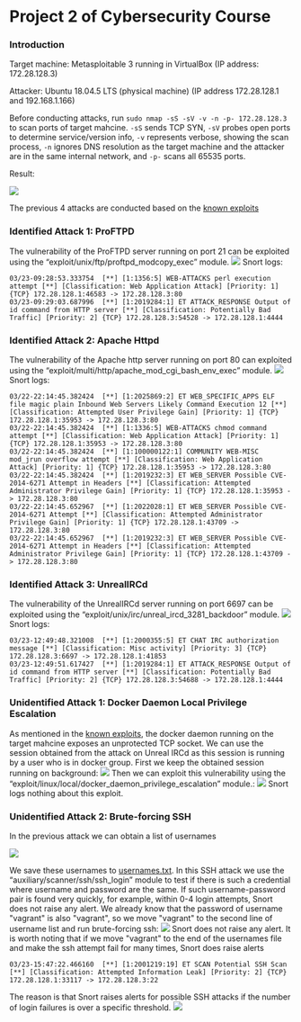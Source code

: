 # Project 2 of Cybersecurity Course

### Introduction
Target machine: Metasploitable 3 running in VirtualBox (IP address: 172.28.128.3)

Attacker: Ubuntu 18.04.5 LTS (physical machine) (IP address 172.28.128.1 and 192.168.1.166)

Before conducting attacks, run `sudo nmap -sS -sV -v -n -p- 172.28.128.3` to scan ports of target mahcine. `-sS` sends TCP SYN, `-sV` probes open ports to determine service/version info, `-v` represents verbose, showing the scan process, `-n` ignores DNS resolution as the target machine and the attacker are in the same internal network, and `-p-` scans all 65535 ports.

Result:

![](https://github.com/yumoL/cybersecurity-project2/blob/main/images/open_port.png)

The previous 4 attacks are conducted based on the [known exploits](https://stuffwithaurum.com/2020/04/17/metasploitable-3-linux-an-exploitation-guide/)
### Identified Attack 1: ProFTPD
The vulnerability of the ProFTPD server running on port 21 can be exploited using the “exploit/unix/ftp/proftpd_modcopy_exec” module.
![](https://github.com/yumoL/cybersecurity-project2/blob/main/images/ftp-exploit.png)
Snort logs:
```
03/23-09:28:53.333754  [**] [1:1356:5] WEB-ATTACKS perl execution attempt [**] [Classification: Web Application Attack] [Priority: 1] {TCP} 172.28.128.1:46583 -> 172.28.128.3:80
03/23-09:29:03.687996  [**] [1:2019284:1] ET ATTACK_RESPONSE Output of id command from HTTP server [**] [Classification: Potentially Bad Traffic] [Priority: 2] {TCP} 172.28.128.3:54528 -> 172.28.128.1:4444
```

### Identified Attack 2: Apache Httpd
The vulnerability of the Apache http server running on port 80 can exploited using the “exploit/multi/http/apache_mod_cgi_bash_env_exec” module.
![](https://github.com/yumoL/cybersecurity-project2/blob/main/images/apache-exploit.png)
Snort logs:
```
03/22-22:14:45.382424  [**] [1:2025869:2] ET WEB_SPECIFIC_APPS ELF file magic plain Inbound Web Servers Likely Command Execution 12 [**] [Classification: Attempted User Privilege Gain] [Priority: 1] {TCP} 172.28.128.1:35953 -> 172.28.128.3:80
03/22-22:14:45.382424  [**] [1:1336:5] WEB-ATTACKS chmod command attempt [**] [Classification: Web Application Attack] [Priority: 1] {TCP} 172.28.128.1:35953 -> 172.28.128.3:80
03/22-22:14:45.382424  [**] [1:100000122:1] COMMUNITY WEB-MISC mod_jrun overflow attempt [**] [Classification: Web Application Attack] [Priority: 1] {TCP} 172.28.128.1:35953 -> 172.28.128.3:80
03/22-22:14:45.382424  [**] [1:2019232:3] ET WEB_SERVER Possible CVE-2014-6271 Attempt in Headers [**] [Classification: Attempted Administrator Privilege Gain] [Priority: 1] {TCP} 172.28.128.1:35953 -> 172.28.128.3:80
03/22-22:14:45.652967  [**] [1:2022028:1] ET WEB_SERVER Possible CVE-2014-6271 Attempt [**] [Classification: Attempted Administrator Privilege Gain] [Priority: 1] {TCP} 172.28.128.1:43709 -> 172.28.128.3:80
03/22-22:14:45.652967  [**] [1:2019232:3] ET WEB_SERVER Possible CVE-2014-6271 Attempt in Headers [**] [Classification: Attempted Administrator Privilege Gain] [Priority: 1] {TCP} 172.28.128.1:43709 -> 172.28.128.3:80
```

### Identified Attack 3: UnrealIRCd
The vulnerability of the UnrealIRCd server running on port 6697 can be exploited using the “exploit/unix/irc/unreal_ircd_3281_backdoor” module.
![](https://github.com/yumoL/cybersecurity-project2/blob/main/images/ircd-exploit.png)
Snort logs:
```
03/23-12:49:48.321008  [**] [1:2000355:5] ET CHAT IRC authorization message [**] [Classification: Misc activity] [Priority: 3] {TCP} 172.28.128.3:6697 -> 172.28.128.1:41853
03/23-12:49:51.617427  [**] [1:2019284:1] ET ATTACK_RESPONSE Output of id command from HTTP server [**] [Classification: Potentially Bad Traffic] [Priority: 2] {TCP} 172.28.128.3:54688 -> 172.28.128.1:4444
```
### Unidentified Attack 1: Docker Daemon Local Privilege Escalation
As mentioned in the [known exploits](https://stuffwithaurum.com/2020/04/17/metasploitable-3-linux-an-exploitation-guide/), the docker daemon running on the target mahcine exposes an unprotected TCP socket. We can use the session obtained from the attack on Unreal IRCd as this session is running by a user who is in docker group. First we keep the obtained session running on background:
![](https://github.com/yumoL/cybersecurity-project2/blob/main/images/ircd-background.png)
Then we can exploit this vulnerability using the “exploit/linux/local/docker_daemon_privilege_escalation” module.:
![](https://github.com/yumoL/cybersecurity-project2/blob/main/images/docker-exploit.png)
Snort logs nothing about this exploit.

### Unidentified Attack 2: Brute-forcing SSH
In the previous attack we can obtain a list of usernames

![](https://github.com/yumoL/cybersecurity-project2/blob/main/images/usernames.png)

We save these usernames to [usernames.txt](https://github.com/yumoL/cybersecurity-project2/blob/main/usernames.txt). In this SSH attack we use the “auxiliary/scanner/ssh/ssh_login” module to test if there is such a credential where username and password are the same. If such username-password pair is found very quickly, for example, within 0-4 login attempts, Snort does not raise any alert. We already know that the password of username "vagrant" is also "vagrant", so we move "vagrant" to the second line of username list and run brute-forcing ssh:
![](https://github.com/yumoL/cybersecurity-project2/blob/main/images/ssh-exploit.png)
Snort does not raise any alert.
It is worth noting that if we move "vagrant" to the end of the usernames file and make the ssh attempt fail for many times, Snort does raise alerts
```
03/23-15:47:22.466160  [**] [1:2001219:19] ET SCAN Potential SSH Scan [**] [Classification: Attempted Information Leak] [Priority: 2] {TCP} 172.28.128.1:33117 -> 172.28.128.3:22
```
The reason is that Snort raises alerts for possible SSH attacks if the number of login failures is over a specific threshold.
![](https://github.com/yumoL/cybersecurity-project2/blob/main/images/ssh-rules.png)




